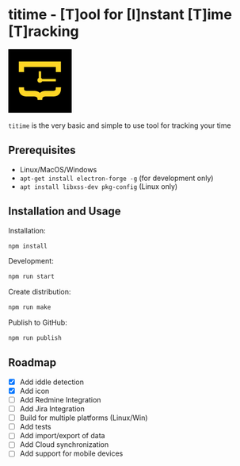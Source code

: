 # titime - [T]ool for [I]nstant [T]ime [T]racking

![Logo](./assets/source/icon.png)

`titime` is the very basic and simple to use tool for tracking your time

## Prerequisites

- Linux/MacOS/Windows
- `apt-get install electron-forge -g` (for development only)
- `apt install libxss-dev pkg-config` (Linux only)

## Installation and Usage

Installation:

```bash
npm install
```

Development:

```bash
npm run start
```

Create distribution:

```bash
npm run make
```

Publish to GitHub:

```bash
npm run publish
```

## Roadmap

- [x] Add iddle detection
- [x] Add icon
- [ ] Add Redmine Integration
- [ ] Add Jira Integration
- [ ] Build for multiple platforms (Linux/Win)
- [ ] Add tests
- [ ] Add import/export of data
- [ ] Add Cloud synchronization
- [ ] Add support for mobile devices
